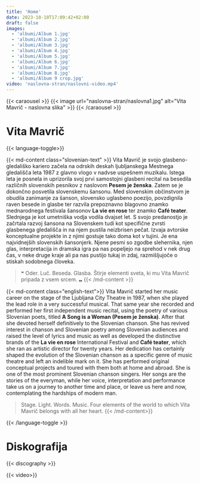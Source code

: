 ```yaml
---
title: 'Home'
date: 2023-10-10T17:09:42+02:00
draft: false
images:
  - 'albumi/Album 1.jpg'
  - 'albumi/Album 2.jpg'
  - 'albumi/Album 3.jpg'
  - 'albumi/Album 4.jpg'
  - 'albumi/Album 5.jpg'
  - 'albumi/Album 6.jpg'
  - 'albumi/Album 7.jpg'
  - 'albumi/Album 8.jpg'
  - 'albumi/Album 9 crop.jpg'
video: 'naslovna-stran/naslovni-video.mp4'
---
```


{{< caraousel >}}
  {{< image url="naslovna-stran/naslovna1.jpg" alt="Vita Mavrič - naslovna slika" >}}
{{< /caraousel >}}

# Vita Mavrič

{{< language-toggle>}}

  {{< md-content class="slovenian-text" >}}
  Vita Mavrič je svojo glasbeno-gledališko kariero začela na odrskih deskah ljubljanskega Mestnega gledališča leta 1987 z glavno vlogo v nadvse uspešnem muzikalu. Istega leta je posnela in uprizorila svoj prvi samostojni glasbeni recital na besedila različnih slovenskih pesnikov z naslovom **Pesem je ženska**. Zatem se je dokončno posvetila slovenskemu šansonu. Med slovenskim občinstvom je obudila zanimanje za šanson, slovensko uglasbeno poezijo, povzdignila raven besede in glasbe ter razvila prepoznavno blagovno znamko mednarodnega festivala šansonov **La vie en rose** ter znamko **Café teater**. Slednjega je kot umetniška vodja vodila dvajset let. S svojo predanostjo je začrtala razvoj šansona na Slovenskem tudi kot specifične zvrsti glasbenega gledališča in na njem pustila neizbrisen pečat. Izvaja avtorske konceptualne projekte in z njimi gostuje tako doma kot v tujini. Je ena najvidnejših slovenskih šansonjerk. Njene pesmi so zgodbe slehernika, njen glas, interpretacija in dramska igra pa nas popeljejo na sprehod v nek drug čas, v neke druge kraje ali pa nas pustijo tukaj in zdaj, razmišljujoče o stiskah sodobnega človeka.
  > ❝ Oder. Luč. Beseda. Glasba. Štirje elementi sveta, ki mu Vita Mavrič pripada z vsem srcem. ❠
  {{< /md-content >}}

  {{< md-content class="english-text">}}
  Vita Mavrič started her music career on the stage of the Ljubljana City Theatre in 1987, when she played the lead role in a very successful musical. That same year she recorded and performed her first independent music recital, using the poetry of various Slovenian poets, titled **A Song is a Woman (Pesem je ženska)**. After that she devoted herself definitively to the Slovenian chanson. She has revived interest in chanson and Slovenian poetry among Slovenian audiences and raised the level of lyrics and music as well as developed the distinctive brands of the **La vie en rose** International Festival and **Café teater**, which she ran as artistic director for twenty years. Her dedication has certainly shaped the evolution of the Slovenian chanson as a specific genre of music theatre and left an indelible mark on it. She has performed original conceptual projects and toured with them both at home and abroad. She is one of the most prominent Slovenian chanson singers. Her songs are the stories of the everyman, while her voice, interpretation and performance take us on a journey to another time and place, or leave us here and now, contemplating the hardships of modern man.
  > Stage. Light. Words. Music. Four elements of the world to which Vita Mavrič belongs with all her heart.
  {{< /md-content>}}

{{< /language-toggle >}}

# Diskografija
{{< discography >}}

{{< video>}}
